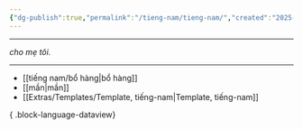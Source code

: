 ```yaml
---
{"dg-publish":true,"permalink":"/tieng-nam/tieng-nam/","created":"2025-08-13T15:50:29.916+07:00"}
---
```



---

*cho mẹ tôi.*

---

- [[tiếng nam/bổ hàng\|bổ hàng]]
- [[mần\|mần]]
- [[Extras/Templates/Template, tiếng-nam\|Template, tiếng-nam]]

{ .block-language-dataview}

